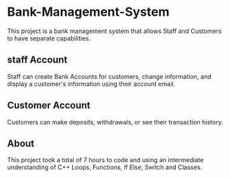 # Bank-Management-System

This project is a bank management system that allows Staff and Customers to have separate capabilities.

## staff Account
Staff can create Bank Accounts for customers, change information, and display a customer's information using their account email. 

## Customer Account
Customers can make deposits, withdrawals, or see their transaction history.

## About
This project took a total of 7 hours to code and using an intermediate understanding of C++ Loops, Functions, If Else, Switch and Classes.
